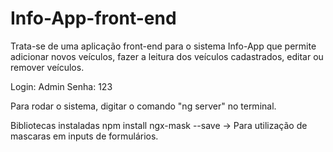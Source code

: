 # Info-App-front-end
Trata-se de uma aplicação front-end para o sistema Info-App que permite adicionar novos veículos, fazer a leitura dos veículos cadastrados, editar ou remover veículos.

Login: Admin
Senha: 123

Para rodar o sistema, digitar o comando "ng server" no terminal.

Bibliotecas instaladas
 npm install ngx-mask --save -> Para utilização de mascaras em inputs de formulários.
